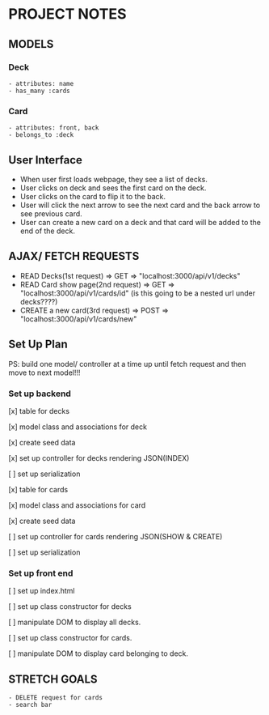 # PROJECT NOTES

## MODELS

### Deck

    - attributes: name
    - has_many :cards

### Card

    - attributes: front, back
    - belongs_to :deck

## User Interface

- When user first loads webpage, they see a list of decks.
- User clicks on deck and sees the first card on the deck.
- User clicks on the card to flip it to the back.
- User will click the next arrow to see the next card and the back arrow to see previous card.
- User can create a new card on a deck and that card will be added to the end of the deck.

## AJAX/ FETCH REQUESTS

- READ Decks(1st request) => GET => "localhost:3000/api/v1/decks"
- READ Card show page(2nd request) => GET => "localhost:3000/api/v1/cards/id" (is this going to be a nested url under decks????)
- CREATE a new card(3rd request) => POST => "localhost:3000/api/v1/cards/new"

## Set Up Plan

PS: build one model/ controller at a time up until fetch request and then move to next model!!!

### Set up backend

[x] table for decks

[x] model class and associations for deck

[x] create seed data

[x] set up controller for decks rendering JSON(INDEX)

[ ] set up serialization

[x] table for cards

[x] model class and associations for card

[x] create seed data

[ ] set up controller for cards rendering JSON(SHOW & CREATE)

[ ] set up serialization

### Set up front end

[ ] set up index.html

[ ] set up class constructor for decks

[ ] manipulate DOM to display all decks.

[ ] set up class constructor for cards.

[ ] manipulate DOM to display card belonging to deck.

## STRETCH GOALS

    - DELETE request for cards
    - search bar
